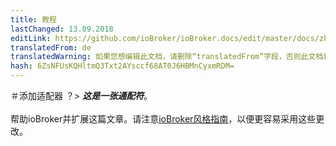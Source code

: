```yaml
---
title: 教程
lastChanged: 13.09.2018
editLink: https://github.com/ioBroker/ioBroker.docs/edit/master/docs/zh-cn/tutorial/adapter.md
translatedFrom: de
translatedWarning: 如果您想编辑此文档，请删除“translatedFrom”字段，否则此文档将再次自动翻译
hash: 6ZsNFUsKQHltmQ3Txt2AYsccf68AT0J6HBMnCyxmRDM=
---
```


＃添加适配器
？&gt; ***这是一张通配符***。 <br><br>帮助ioBroker并扩展这篇文章。请注意[ioBroker风格指南](community/styleguidedoc)，以便更容易采用这些更改。